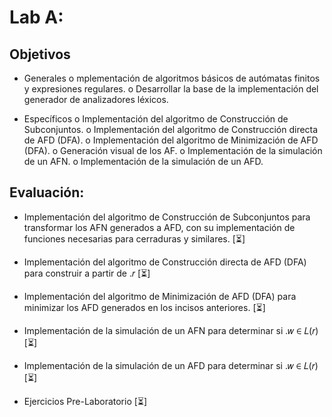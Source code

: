 # Lab A:

## Objetivos
* Generales
    o mplementación de algoritmos básicos de autómatas finitos y expresiones regulares.
    o Desarrollar la base de la implementación del generador de analizadores léxicos.

* Específicos
    o Implementación del algoritmo de Construcción de Subconjuntos.
    o Implementación del algoritmo de Construcción directa de AFD (DFA).
    o Implementación del algoritmo de Minimización de AFD (DFA).
    o Generación visual de los AF.
    o Implementación de la simulación de un AFN.
    o Implementación de la simulación de un AFD.


## Evaluación:

* Implementación del algoritmo de Construcción de Subconjuntos para transformar
los AFN generados a AFD, con su implementación de funciones necesarias para
cerraduras y similares.                            [⏳]

* Implementación del algoritmo de Construcción directa de AFD (DFA) para
construir a partir de .𝑟                          [⏳]

* Implementación del algoritmo de Minimización de AFD (DFA) para minimizar los
AFD generados en los incisos anteriores.            [⏳]   

* Implementación de la simulación de un AFN para determinar si .𝑤 ∈ 𝐿(𝑟)                       [⏳]

* Implementación de la simulación de un AFD para determinar si .𝑤 ∈ 𝐿(𝑟)                      [⏳]

* Ejercicios Pre-Laboratorio                                                                     [⏳]
